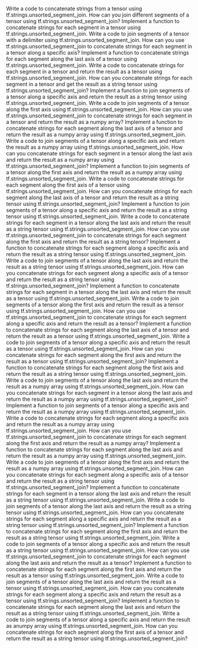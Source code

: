 Write a code to concatenate strings from a tensor using tf.strings.unsorted_segment_join.
How can you join different segments of a tensor using tf.strings.unsorted_segment_join?
Implement a function to concatenate strings for each segment in a tensor using tf.strings.unsorted_segment_join.
Write a code to join segments of a tensor with a delimiter using tf.strings.unsorted_segment_join.
How can you use tf.strings.unsorted_segment_join to concatenate strings for each segment in a tensor along a specific axis?
Implement a function to concatenate strings for each segment along the last axis of a tensor using tf.strings.unsorted_segment_join.
Write a code to concatenate strings for each segment in a tensor and return the result as a tensor using tf.strings.unsorted_segment_join.
How can you concatenate strings for each segment in a tensor and get the result as a string tensor using tf.strings.unsorted_segment_join?
Implement a function to join segments of a tensor along a specific axis and return the result as a string tensor using tf.strings.unsorted_segment_join.
Write a code to join segments of a tensor along the first axis using tf.strings.unsorted_segment_join.
How can you use tf.strings.unsorted_segment_join to concatenate strings for each segment in a tensor and return the result as a numpy array?
Implement a function to concatenate strings for each segment along the last axis of a tensor and return the result as a numpy array using tf.strings.unsorted_segment_join.
Write a code to join segments of a tensor along a specific axis and return the result as a numpy array using tf.strings.unsorted_segment_join.
How can you concatenate strings for each segment in a tensor along the last axis and return the result as a numpy array using tf.strings.unsorted_segment_join?
Implement a function to join segments of a tensor along the first axis and return the result as a numpy array using tf.strings.unsorted_segment_join.
Write a code to concatenate strings for each segment along the first axis of a tensor using tf.strings.unsorted_segment_join.
How can you concatenate strings for each segment along the last axis of a tensor and return the result as a string tensor using tf.strings.unsorted_segment_join?
Implement a function to join segments of a tensor along a specific axis and return the result as a string tensor using tf.strings.unsorted_segment_join.
Write a code to concatenate strings for each segment in a tensor along the last axis and return the result as a string tensor using tf.strings.unsorted_segment_join.
How can you use tf.strings.unsorted_segment_join to concatenate strings for each segment along the first axis and return the result as a string tensor?
Implement a function to concatenate strings for each segment along a specific axis and return the result as a string tensor using tf.strings.unsorted_segment_join.
Write a code to join segments of a tensor along the last axis and return the result as a string tensor using tf.strings.unsorted_segment_join.
How can you concatenate strings for each segment along a specific axis of a tensor and return the result as a string tensor using tf.strings.unsorted_segment_join?
Implement a function to concatenate strings for each segment in a tensor along the last axis and return the result as a tensor using tf.strings.unsorted_segment_join.
Write a code to join segments of a tensor along the first axis and return the result as a tensor using tf.strings.unsorted_segment_join.
How can you use tf.strings.unsorted_segment_join to concatenate strings for each segment along a specific axis and return the result as a tensor?
Implement a function to concatenate strings for each segment along the last axis of a tensor and return the result as a tensor using tf.strings.unsorted_segment_join.
Write a code to join segments of a tensor along a specific axis and return the result as a tensor using tf.strings.unsorted_segment_join.
How can you concatenate strings for each segment along the first axis and return the result as a tensor using tf.strings.unsorted_segment_join?
Implement a function to concatenate strings for each segment along the first axis and return the result as a string tensor using tf.strings.unsorted_segment_join.
Write a code to join segments of a tensor along the last axis and return the result as a numpy array using tf.strings.unsorted_segment_join.
How can you concatenate strings for each segment in a tensor along the last axis and return the result as a numpy array using tf.strings.unsorted_segment_join?
Implement a function to join segments of a tensor along a specific axis and return the result as a numpy array using tf.strings.unsorted_segment_join.
Write a code to concatenate strings for each segment along a specific axis and return the result as a numpy array using tf.strings.unsorted_segment_join.
How can you use tf.strings.unsorted_segment_join to concatenate strings for each segment along the first axis and return the result as a numpy array?
Implement a function to concatenate strings for each segment along the last axis and return the result as a numpy array using tf.strings.unsorted_segment_join.
Write a code to join segments of a tensor along the first axis and return the result as a numpy array using tf.strings.unsorted_segment_join.
How can you concatenate strings for each segment along a specific axis of a tensor and return the result as a string tensor using tf.strings.unsorted_segment_join?
Implement a function to concatenate strings for each segment in a tensor along the last axis and return the result as a string tensor using tf.strings.unsorted_segment_join.
Write a code to join segments of a tensor along the last axis and return the result as a string tensor using tf.strings.unsorted_segment_join.
How can you concatenate strings for each segment along a specific axis and return the result as a string tensor using tf.strings.unsorted_segment_join?
Implement a function to concatenate strings for each segment along the first axis and return the result as a string tensor using tf.strings.unsorted_segment_join.
Write a code to join segments of a tensor along a specific axis and return the result as a string tensor using tf.strings.unsorted_segment_join.
How can you use tf.strings.unsorted_segment_join to concatenate strings for each segment along the last axis and return the result as a tensor?
Implement a function to concatenate strings for each segment along the first axis and return the result as a tensor using tf.strings.unsorted_segment_join.
Write a code to join segments of a tensor along the last axis and return the result as a tensor using tf.strings.unsorted_segment_join.
How can you concatenate strings for each segment along a specific axis and return the result as a tensor using tf.strings.unsorted_segment_join?
Implement a function to concatenate strings for each segment along the last axis and return the result as a string tensor using tf.strings.unsorted_segment_join.
Write a code to join segments of a tensor along a specific axis and return the result as anumpy array using tf.strings.unsorted_segment_join.
How can you concatenate strings for each segment along the first axis of a tensor and return the result as a string tensor using tf.strings.unsorted_segment_join?